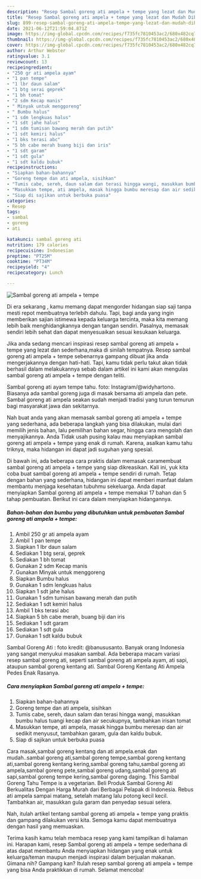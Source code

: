 ```yaml
---
description: "Resep Sambal goreng ati ampela + tempe yang lezat dan Mudah Dibuat"
title: "Resep Sambal goreng ati ampela + tempe yang lezat dan Mudah Dibuat"
slug: 899-resep-sambal-goreng-ati-ampela-tempe-yang-lezat-dan-mudah-dibuat
date: 2021-06-12T21:59:04.871Z
image: https://img-global.cpcdn.com/recipes/f735fc7810453ac2/680x482cq70/sambal-goreng-ati-ampela-tempe-foto-resep-utama.jpg
thumbnail: https://img-global.cpcdn.com/recipes/f735fc7810453ac2/680x482cq70/sambal-goreng-ati-ampela-tempe-foto-resep-utama.jpg
cover: https://img-global.cpcdn.com/recipes/f735fc7810453ac2/680x482cq70/sambal-goreng-ati-ampela-tempe-foto-resep-utama.jpg
author: Arthur Webster
ratingvalue: 3.1
reviewcount: 13
recipeingredient:
- "250 gr ati ampela ayam"
- "1 pan tempe"
- "1 lbr daun salam"
- "1 btg serai geprek"
- "1 bh tomat"
- "2 sdm Kecap manis"
- " Minyak untuk menggoreng"
- " Bumbu halus"
- "1 sdm lengkuas halus"
- "1 sdt jahe halus"
- "1 sdm tumisan bawang merah dan putih"
- "1 sdt kemiri halus"
- "1 bks terasi abc"
- "5 bh cabe merah buang biji dan iris"
- "1 sdt garam"
- "1 sdt gula"
- "1 sdt kaldu bubuk"
recipeinstructions:
- "Siapkan bahan-bahannya"
- "Goreng tempe dan ati ampela, sisihkan"
- "Tumis cabe, sereh, daun salam dan terasi hingga wangi, masukkan bumbu halus tuangi kecap dan air secukupnya, tambahkan irisan tomat"
- "Masukkan tempe, ati ampela, masak hingga bumbu meresap dan air sedikit menyusut, tambahkan garam, gula dan kaldu bubuk."
- "Siap di sajikan untuk berbuka puasa"
categories:
- Resep
tags:
- sambal
- goreng
- ati

katakunci: sambal goreng ati 
nutrition: 179 calories
recipecuisine: Indonesian
preptime: "PT25M"
cooktime: "PT34M"
recipeyield: "4"
recipecategory: Lunch

---
```



![Sambal goreng ati ampela + tempe](https://img-global.cpcdn.com/recipes/f735fc7810453ac2/680x482cq70/sambal-goreng-ati-ampela-tempe-foto-resep-utama.jpg)

Di era  sekarang , kamu memang dapat mengorder hidangan siap saji tanpa mesti repot membuatnya terlebih dahulu. Tapi, bagi anda yang ingin memberikan sajian istimewa kepada keluarga tercinta, maka kita memang lebih baik menghidangkannya dengan tangan sendiri. Pasalnya, memasak sendiri lebih sehat dan dapat menyesuaikan sesuai kesukaan keluarga.

Jika anda sedang mencari inspirasi resep sambal goreng ati ampela + tempe yang lezat dan sederhana,maka di sinilah tempatnya. Resep sambal goreng ati ampela + tempe  sebenarnya gampang dibuat jika anda mengerjakannya dengan hati-hati. Tapi, kamu tidak perlu takut akan tidak berhasil dalam melakukannya 
sebab dalam artikel ini kami akan mengulas sambal goreng ati ampela + tempe dengan teliti.  

Sambal goreng ati ayam tempe tahu. foto: Instagram/@widyhartono. Biasanya ada sambal goreng juga di masak bersama ati ampela dan pete. Sambal goreng ati ampela seakan sudah menjadi tradisi yang turun temurun bagi masyarakat jawa dan sekitarnya.

Nah buat anda yang akan memasak sambal goreng ati ampela + tempe yang sederhana, ada beberapa langkah yang bisa dilakukan, mulai dari memilih jenis bahan, lalu pemilihan bahan segar, hingga cara mengolah dan menyajikannya. Anda Tidak usah pusing kalau mau menyiapkan sambal goreng ati ampela + tempe yang enak di rumah. Karena, asalkan kamu  tahu triknya, maka hidangan ini dapat jadi suguhan yang spesial.

Di bawah ini, ada beberapa cara praktis  dalam memasak caramembuat sambal goreng ati ampela + tempe yang siap dikreasikan. Kali ini, yuk kita coba buat sambal goreng ati ampela + tempe sendiri di rumah. Tetap dengan bahan yang sederhana, hidangan ini dapat memberi manfaat dalam membantu menjaga kesehatan tubuhmu sekeluarga. Anda dapat menyiapkan Sambal goreng ati ampela + tempe memakai 17 bahan dan 5 tahap pembuatan. Berikut ini cara dalam menyiapkan hidangannya.

<!--inarticleads1-->

##### Bahan-bahan dan bumbu yang dibutuhkan untuk pembuatan Sambal goreng ati ampela + tempe:

1. Ambil 250 gr ati ampela ayam
1. Ambil 1 pan tempe
1. Siapkan 1 lbr daun salam
1. Sediakan 1 btg serai, geprek
1. Sediakan 1 bh tomat
1. Gunakan 2 sdm Kecap manis
1. Gunakan  Minyak untuk menggoreng
1. Siapkan  Bumbu halus
1. Gunakan 1 sdm lengkuas halus
1. Siapkan 1 sdt jahe halus
1. Gunakan 1 sdm tumisan bawang merah dan putih
1. Sediakan 1 sdt kemiri halus
1. Ambil 1 bks terasi abc
1. Siapkan 5 bh cabe merah, buang biji dan iris
1. Sediakan 1 sdt garam
1. Sediakan 1 sdt gula
1. Gunakan 1 sdt kaldu bubuk


Sambal Goreng Ati : foto kredit: @banususanto. Banyak orang Indonesia yang sangat menyukui masakan sambal. Ada beberapa macam variasi resep sambal goreng ati, seperti sambal goreng ati ampela ayam, ati sapi, ataupun sambal goreng kentang ati. Sambal Goreng Kentang Ati Ampela Pedes Enak Rasanya. 

<!--inarticleads2-->

##### Cara menyiapkan Sambal goreng ati ampela + tempe:

1. Siapkan bahan-bahannya
1. Goreng tempe dan ati ampela, sisihkan
1. Tumis cabe, sereh, daun salam dan terasi hingga wangi, masukkan bumbu halus tuangi kecap dan air secukupnya, tambahkan irisan tomat
1. Masukkan tempe, ati ampela, masak hingga bumbu meresap dan air sedikit menyusut, tambahkan garam, gula dan kaldu bubuk.
1. Siap di sajikan untuk berbuka puasa


Cara masak,sambal goreng kentang dan ati ampela.enak dan mudah..sambal goreng ati,sambal goreng tempe,sambal goreng kentang ati,sambal goreng kentang kering,sambal goreng tahu,sambal goreng ati ampela,sambal goreng pete,sambal goreng udang,sambal goreng ati sapi,sambal goreng tempe kering,sambal goreng daging. This Sambal Goreng Tahu Tempe is a vegetarian. Beli Produk Sambal Goreng Ati Berkualitas Dengan Harga Murah dari Berbagai Pelapak di Indonesia. Rebus ati ampela sampai matang, setelah matang lalu potong kecil kecil. Tambahkan air, masukkan gula garam dan penyedap sesuai selera. 

Nah, itulah artikel tentang  sambal goreng ati ampela + tempe  yang praktis dan gampang dilakukan versi kita. Semoga kamu dapat membuatnya dengan hasil yang memuaskan. 

Terima kasih kamu telah membaca resep yang kami tampilkan di halaman ini. Harapan kami, resep  Sambal goreng ati ampela + tempe sederhana di atas dapat membantu Anda menyiapkan hidangan yang enak untuk keluarga/teman maupun menjadi inspirasi dalam berjualan makanan. Gimana nih? Gampang kan? Itulah resep sambal goreng ati ampela + tempe yang bisa Anda praktikkan di rumah. Selamat mencoba!

